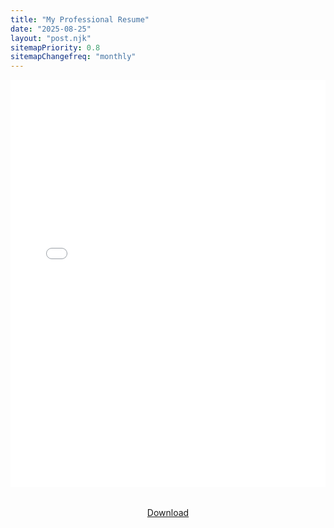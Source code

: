 ```yaml
---
title: "My Professional Resume"
date: "2025-08-25"
layout: "post.njk"
sitemapPriority: 0.8
sitemapChangefreq: "monthly"
---
```


<div style="max-width: 900px; margin: auto;">
  <div style="position: relative; padding-top: 129.41%;">
    <iframe
      id="pdf-viewer"
      src="/resume/jesus.pdf#view=FitH&toolbar=0&navpanes=0"
      style="position: absolute; top: 0; left: 0; width: 100%; height: 100%; border: none;">
    </iframe>
  </div>
</div>

<div style="text-align: center; margin-top: 2rem;">
  <a href="/resume/jesus.pdf" download="Jesus_E_Otero_Lagunes_Resume.pdf" class="btn">
    <i class="fas fa-download mr-2"></i>Download
  </a>
</div>